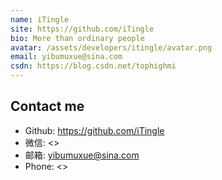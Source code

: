 ```yaml
---
name: iTingle
site: https://github.com/iTingle
bio: More than ordinary people
avatar: /assets/developers/itingle/avatar.png
email: yibumuxue@sina.com
csdn: https://blog.csdn.net/tophighmi
---
```


## Contact me

- Github: <https://github.com/iTingle>
- 微信: <>
- 邮箱: yibumuxue@sina.com
- Phone: <>

